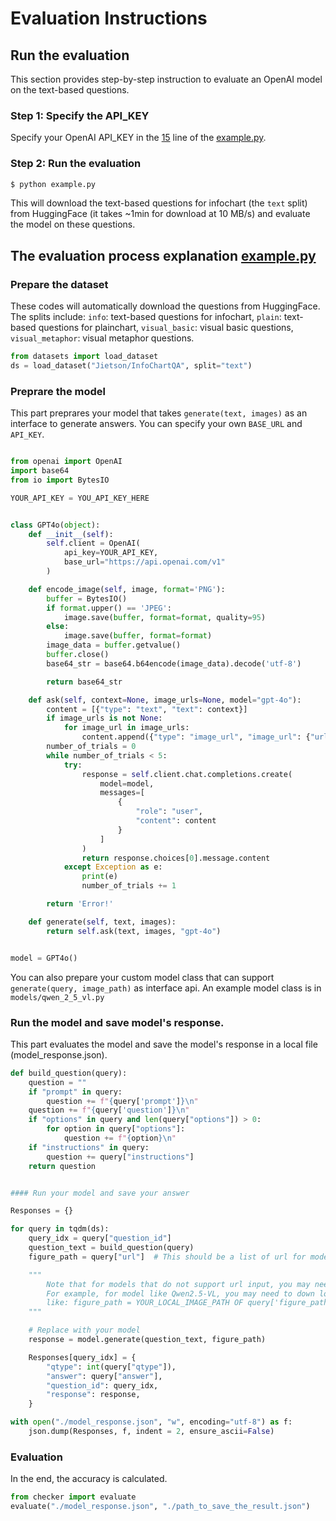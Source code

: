 # Evaluation Instructions

<!-- This document provides step-by-step instructions to evaluate your model on **InfoChartQA**.

### ⚙️ Note: You can also refer to ''example.py'' on how to evaluate your model. -->

## Run the evaluation
This section provides step-by-step instruction to evaluate an OpenAI model on the text-based questions.

### Step 1: Specify the API_KEY
Specify your OpenAI API_KEY in the [15](https://github.com/CoolDawnAnt/InfoChartQA/blob/main/eval/example.py#L15) line of the [example.py](https://github.com/CoolDawnAnt/InfoChartQA/blob/main/eval/example.py).

### Step 2: Run the evaluation
```sh
$ python example.py
```
This will download the text-based questions for infochart (the `text` split) from HuggingFace (it takes ~1min for download at 10 MB/s) and evaluate the model on these questions.

## The evaluation process explanation [example.py](https://github.com/CoolDawnAnt/InfoChartQA/blob/main/eval/example.py)

### Prepare the dataset
<!-- Take `info` (text-based questions for infochart) split as example. Use 'datasets' to download our dataset. (Takes ~1min for download at 10 MB/s) -->
These codes will automatically download the questions from HuggingFace. The splits include: `info`: text-based questions for infochart, `plain`: text-based questions for plainchart, `visual_basic`: visual basic questions, `visual_metaphor`: visual metaphor questions.
```python
from datasets import load_dataset
ds = load_dataset("Jietson/InfoChartQA", split="text")
```


### Preprare the model

This part preprares your model that takes ```generate(text, images)``` as an interface to generate answers. You can specify your own ```BASE_URL``` and ```API_KEY```.

```python

from openai import OpenAI
import base64
from io import BytesIO

YOUR_API_KEY = YOU_API_KEY_HERE


class GPT4o(object):
    def __init__(self):
        self.client = OpenAI(
            api_key=YOUR_API_KEY,
            base_url="https://api.openai.com/v1"
        )

    def encode_image(self, image, format='PNG'):
        buffer = BytesIO()
        if format.upper() == 'JPEG':
            image.save(buffer, format=format, quality=95)
        else:
            image.save(buffer, format=format)
        image_data = buffer.getvalue()
        buffer.close()
        base64_str = base64.b64encode(image_data).decode('utf-8')

        return base64_str

    def ask(self, context=None, image_urls=None, model="gpt-4o"):
        content = [{"type": "text", "text": context}]
        if image_urls is not None:
            for image_url in image_urls:
                content.append({"type": "image_url", "image_url": {"url": image_url}, }, )
        number_of_trials = 0
        while number_of_trials < 5:
            try:
                response = self.client.chat.completions.create(
                    model=model,
                    messages=[
                        {
                            "role": "user",
                            "content": content
                        }
                    ]
                )
                return response.choices[0].message.content
            except Exception as e:
                print(e)
                number_of_trials += 1

        return 'Error!'

    def generate(self, text, images):
        return self.ask(text, images, "gpt-4o")


model = GPT4o()

```

You can also prepare your custom model class that can support ``generate(query, image_path)`` as interface api. An example model class is in ``models/qwen_2_5_vl.py``

### Run the model and save model's response.

<!-- For each entry in the dataset, you should instruct the full input question as followings (in function *build_questions*).  -->
This part evaluates the model and save the model's response in a local file (model_response.json).

```python
def build_question(query):
    question = ""
    if "prompt" in query:
        question += f"{query['prompt']}\n"
    question += f"{query['question']}\n"
    if "options" in query and len(query["options"]) > 0:
        for option in query["options"]:
            question += f"{option}\n"
    if "instructions" in query:
        question += query["instructions"]
    return question


#### Run your model and save your answer

Responses = {}

for query in tqdm(ds):
    query_idx = query["question_id"]
    question_text = build_question(query)
    figure_path = query["url"]  # This should be a list of url for models that support url input

    """
        Note that for models that do not support url input, you may need to download images first.
        For example, for model like Qwen2.5-VL, you may need to down load the image first and pass the local image path to the model,
        like: figure_path = YOUR_LOCAL_IMAGE_PATH OF query['figure_path']
    """

    # Replace with your model
    response = model.generate(question_text, figure_path)

    Responses[query_idx] = {
        "qtype": int(query["qtype"]),
        "answer": query["answer"],
        "question_id": query_idx,
        "response": response,
    }

with open("./model_response.json", "w", encoding="utf-8") as f:
    json.dump(Responses, f, indent = 2, ensure_ascii=False)
```

### Evaluation
In the end, the accuracy is calculated.

```python
from checker import evaluate
evaluate("./model_response.json", "./path_to_save_the_result.json")
```
